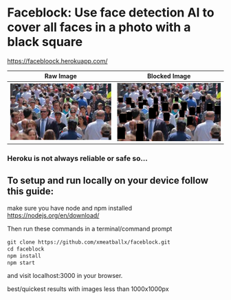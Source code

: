 # Faceblock: Use face detection AI to cover all faces in a photo with a black square
https://facebloock.herokuapp.com/

Raw Image | Blocked Image
--------- | -------------
![image raw](https://github.com/xmeatballx/faceblock/blob/master/images/imageraw.png) | ![image blocked](https://github.com/xmeatballx/faceblock/blob/master/images/imageblocked.png)

### Heroku is not always reliable or safe so...
## To setup and run locally on your device follow this guide:

make sure you have node and npm installed
https://nodejs.org/en/download/

Then run these commands in a terminal/command prompt
```
git clone https://github.com/xmeatballx/faceblock.git
cd faceblock
npm install
npm start
```
and visit localhost:3000 in your browser.



best/quickest results with images less than 1000x1000px
